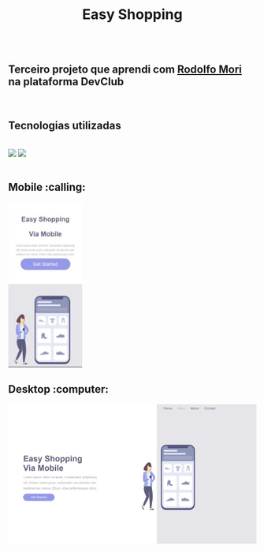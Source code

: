 <h1 align="center">Easy Shopping</h1>
<br>
<br>
<h2>Terceiro projeto que aprendi com <a href="https://www.instagram.com/rodolfomorii/">Rodolfo Mori</a> na plataforma DevClub</h2>
<br>
<h2>Tecnologias utilizadas</h2>
<br>
<img src="https://img.shields.io/badge/HTML5-E34F26?style=for-the-badge&logo=html5&logoColor=white">
<img src="https://img.shields.io/badge/CSS3-1572B6?style=for-the-badge&logo=css3&logoColor=white">
<br>
<br>
<h2>Mobile :calling:</h2>
<img width="150px" src="https://raw.githubusercontent.com/JheysonDeotti/Projeto-3-HTML-CSS-Responsividade/main/assets/c1222513-9201-4528-b557-a299ba3b5fcf.jfif">
<br>
<h2>Desktop :computer:</h2>
<img width="600px" src="https://raw.githubusercontent.com/JheysonDeotti/Projeto-3-HTML-CSS-Responsividade/main/assets/48c414a3-2f2d-462e-91c6-00aa799b2ffe.jfif">
